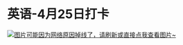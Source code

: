 # 英语-4月25日打卡

[![图片可能因为网络原因掉线了，请刷新或直接点我查看图片~](https://cdn.jsdelivr.net/gh/ylsislove/image-home/test/20210425234848.jpg)](https://cdn.jsdelivr.net/gh/ylsislove/image-home/test/20210425234848.jpg)
